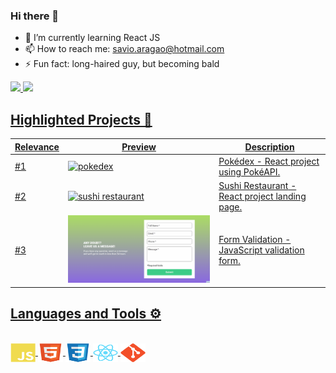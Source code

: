 ### Hi there 👋


- 🌱 I’m currently learning React JS
- 📫 How to reach me: savio.aragao@hotmail.com
- ⚡ Fun fact: long-haired guy, but becoming bald 

<div>
   <a href="https://github.com/Antonio-Savio">
   <img height="180em" src="https://github-readme-stats.vercel.app/api?username=Antonio-Savio&show_icons=true&theme=tokyonight&include_all_commits=true&count_private=true"/>
   <img height="180em" src="https://github-readme-stats.vercel.app/api/top-langs/?username=Antonio-Savio&layout=compact&langs_count=6&theme=tokyonight"/>
</div>
      
## Highlighted Projects 📌
| Relevance | Preview | Description | 
|----------|----------|----------|
| #1 | <img width="500" src="https://github.com/Antonio-Savio/Antonio-Savio/blob/main/desktop-version.gif" alt="pokedex"> | [Pokédex](https://github.com/Antonio-Savio/Pokedex-Query) - React project using PokéAPI. |
| #2 | <img width="500" src="https://github.com/Antonio-Savio/Antonio-Savio/blob/main/desktop-version-sushi-restaurant.gif" alt="sushi restaurant"> | [Sushi Restaurant](https://github.com/Antonio-Savio/sushi-restaurant) - React project landing page.
| #3 | <img width="500" src="https://github.com/Antonio-Savio/Antonio-Savio/blob/main/form-desktop-version.gif" alt="form"> | [Form Validation](https://github.com/Antonio-Savio/Validation-Form) - JavaScript validation form. |

## Languages and Tools ⚙️
<div style="display: inline_block"><br>
  <img align="center" alt="Js" height="30" width="40" src="https://raw.githubusercontent.com/devicons/devicon/master/icons/javascript/javascript-plain.svg">
  <img align="center" alt="HTML" height="30" width="40" src="https://raw.githubusercontent.com/devicons/devicon/master/icons/html5/html5-original.svg">
  <img align="center" alt="CSS" height="30" width="40" src="https://raw.githubusercontent.com/devicons/devicon/master/icons/css3/css3-original.svg">
  <img align="center" alt="React" height="30" width="40" src="https://raw.githubusercontent.com/devicons/devicon/master/icons/react/react-original.svg">
  <img align="center" alt="Git" height="30" width="40" src="https://raw.githubusercontent.com/devicons/devicon/master/icons/git/git-original.svg">
</div>
 
